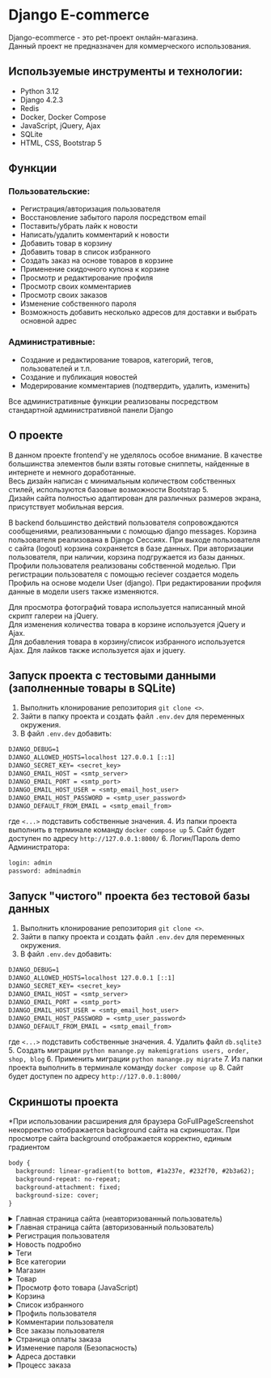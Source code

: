 # Django E-commerce
Django-ecommerce - это pet-проект онлайн-магазина.  
Данный проект не предназначен для коммерческого использования. 

## Используемые инструменты и технологии:
- Python 3.12
- Django 4.2.3
- Redis
- Docker, Docker Compose
- JavaScript, jQuery, Ajax
- SQLite
- HTML, CSS, Bootstrap 5

## Функции
### Пользовательские:
- Регистрация/авторизация пользователя
- Восстановление забытого пароля посредством email
- Поставить/убрать лайк к новости
- Написать/удалить комментарий к новости
- Добавить товар в корзину
- Добавить товар в список избранного
- Создать заказ на основе товаров в корзине
- Применение скидочного купона к корзине
- Просмотр и редактирование профиля
- Просмотр своих комментариев
- Просмотр своих заказов
- Изменение собственного пароля
- Возможность добавить несколько адресов для доставки и выбрать основной адрес
  
### Административные:
- Создание и редактирование товаров, категорий, тегов, пользователей и т.п.
- Создание и публикация новостей
- Модерирование комментариев (подтвердить, удалить, изменить)  
  
Все административные функции реализованы посредством стандартной административной панели Django
  
## О проекте
В данном проекте frontend'у не уделялось особое внимание. В качестве большинства элементов были взяты готовые сниппеты, найденные в интернете и немного доработанные.   
Весь дизайн написан с минимальным количеством собственных стилей, используются базовые возможности Bootstrap 5.  
Дизайн сайта полностью адаптирован для различных размеров экрана, присутствует мобильная версия.  
  
В backend большинство действий пользователя сопровождаются сообщениями, реализованными с помощью django messages.
Корзина пользователя реализована в Django Сессиях. При выходе пользователя с сайта (logout) корзина сохраняется в базе данных. При авторизации пользователя, при наличии, корзина подгружается из базы данных.  
Профили пользователя реализованы собственной моделью. При регистрации пользователя с помощью reciever создается модель Профиль на основе модели User (django). При редактировании профиля данные в модели users также изменяются.  
    
Для просмотра фотографий товара используется написанный мной скрипт галереи на jQuery.  
Для изменения количества товара в корзине используется jQuery и Ajax.  
Для добавления товара в корзину/список избранного используется Ajax.
Для лайков также используется ajax и jquery.  

## Запуск проекта с тестовыми данными (заполненные товары в SQLite)
1. Выполнить клонирование репозитория ```git clone <>```.
2. Зайти в папку проекта и создать файл ```.env.dev``` для переменных окружения.
3. В файл ```.env.dev``` добавить:  
```
DJANGO_DEBUG=1
DJANGO_ALLOWED_HOSTS=localhost 127.0.0.1 [::1]
DJANGO_SECRET_KEY= <secret_key>
DJANGO_EMAIL_HOST = <smtp_server>
DJANGO_EMAIL_PORT = <smtp_port>
DJANGO_EMAIL_HOST_USER = <smtp_email_host_user>
DJANGO_EMAIL_HOST_PASSWORD = <smtp_user_password>
DJANGO_DEFAULT_FROM_EMAIL = <smtp_email_from>
```
где ```<...>``` подставить собственные значения.
4. Из папки проекта выполнить в терминале команду ```docker compose up```
5. Сайт будет доступен по адресу ```http://127.0.0.1:8000/```
6. Логин/Пароль demo Администратора:

```
login: admin
password: adminadmin
```


## Запуск "чистого" проекта без тестовой базы данных
1. Выполнить клонирование репозитория ```git clone <>```.
2. Зайти в папку проекта и создать файл ```.env.dev``` для переменных окружения.
3. В файл ```.env.dev``` добавить:  
```
DJANGO_DEBUG=1
DJANGO_ALLOWED_HOSTS=localhost 127.0.0.1 [::1]
DJANGO_SECRET_KEY= <secret_key>
DJANGO_EMAIL_HOST = <smtp_server>
DJANGO_EMAIL_PORT = <smtp_port>
DJANGO_EMAIL_HOST_USER = <smtp_email_host_user>
DJANGO_EMAIL_HOST_PASSWORD = <smtp_user_password>
DJANGO_DEFAULT_FROM_EMAIL = <smtp_email_from>
```
где ```<...>``` подставить собственные значения.
4. Удалить файл ```db.sqlite3```
5. Создать миграции ```python manange.py makemigrations users, order, shop, blog```
6. Применить миграции ```python manange.py migrate```
7. Из папки проекта выполнить в терминале команду ```docker compose up```
8. Сайт будет доступен по адресу ```http://127.0.0.1:8000/```

## Скриншоты проекта

*При использовании расширения для браузера GoFullPageScreenshot некорректно отображается background сайта на скриншотах. При просмотре сайта background отображается корректно, единым градиентом
```
body {
  background: linear-gradient(to bottom, #1a237e, #232f70, #2b3a62);
  background-repeat: no-repeat;
  background-attachment: fixed;
  background-size: cover;
}
```

<details>
  <summary>Главная страница сайта (неавторизованный пользователь)</summary>

  ![Скриншот](github/img/1.png)
</details>
<details>
  <summary>Главная страница сайта (авторизованный пользователь)</summary>
  
  ![Скриншот](github/img/2.png)
</details>

<details>
  <summary>Регистрация пользователя</summary>
  
  ![Скриншот](github/img/30.png)
</details>

<details>
  <summary>Новость подробно</summary>
  
  ![Скриншот](github/img/27.png)
</details>

<details>
  <summary>Теги</summary>
  Для разноцветных кнопок применен django filter написанный мною
  
  ![Скриншот](github/img/3.png)
</details>

<details>
  <summary>Все категории</summary>
  Для разноцветных кнопок применен django filter написанный мною
  
  ![Скриншот](github/img/4.png)
</details>

<details>
  <summary>Магазин</summary>
  
![Скриншот](github/img/5.png)
  
Фильтры
      
![Скриншот](github/img/6.png)
  
Полная страница с 10 товарами

![Скриншот](github/img/9.png)

</details>

<details>
  <summary>Товар</summary>
  
  ![Скриншот](github/img/7.png)

  ![Скриншот](github/img/8.png)
</details>

<details>
  <summary>Просмотр фото товара (JavaScript)</summary>
  
  ![Скриншот](github/img/28.png)

  ![Скриншот](github/img/29.png)
</details>


<details>
  <summary>Корзина</summary>
  
![Скриншот](github/img/10.png)
  
  Примененный купон

![Скриншот](github/img/11.png)
</details>

<details>
  <summary>Список избранного</summary>
  
![Скриншот](github/img/12.png)
</details>

<details>
  <summary>Профиль пользователя</summary>
  
![Скриншот](github/img/13.png)
</details>

<details>
  <summary>Комментарии пользователя</summary>
  
![Скриншот](github/img/14.png)
</details>

<details>
  <summary>Все заказы пользователя</summary>
  
![Скриншот](github/img/15.png)
</details>

<details>
  <summary>Страница оплаты заказа</summary>
  Неоплаченный заказ

![Скриншот](github/img/16.png)
  
  Оплаченный заказ

![Скриншот](github/img/17.png)
  
  Неоплаченный заказ с примененным купоном

![Скриншот](github/img/18.png)  
</details>

<details>
  <summary>Изменение пароля (Безопасность)</summary>
  
![Скриншот](github/img/19.png)
</details>

<details>
  <summary>Адреса доставки</summary>
  
![Скриншот](github/img/20.png)
  
  Добавление адреса
 ![Скриншот](github/img/21.png) 
  
  Редактирование адреса

 ![Скриншот](github/img/22.png) 
</details>

<details>
  <summary>Процесс заказа</summary>
  Корзина
  
![Скриншот](github/img/23.png)
  
  Checkout
 ![Скриншот](github/img/24.png) 
  
  Оплата заказа

 ![Скриншот](github/img/25.png) 
  
  Оплаченный заказ

 ![Скриншот](github/img/26.png) 

</details>

<link rel="stylesheet" href="github/styles.css">
